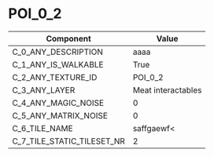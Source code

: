

# POI_0_2



| Component | Value | 
|  --  |  --  | 
| C_0_ANY_DESCRIPTION | aaaa | 
| C_1_ANY_IS_WALKABLE | True | 
| C_2_ANY_TEXTURE_ID | POI_0_2 | 
| C_3_ANY_LAYER | Meat interactables | 
| C_4_ANY_MAGIC_NOISE | 0 | 
| C_5_ANY_MATRIX_NOISE | 0 | 
| C_6_TILE_NAME | saffgaewf< | 
| C_7_TILE_STATIC_TILESET_NR | 2 | 

